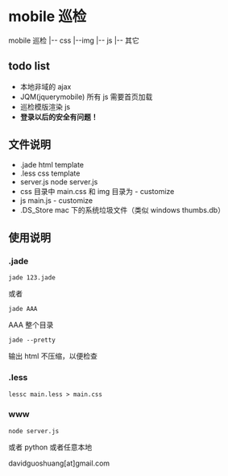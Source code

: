 mobile 巡检
======

mobile 巡检
  |-- css
    |--img
  |-- js
  |-- 其它

## todo list

- 本地非域的 ajax
- JQM(jquerymobile) 所有 js 需要首页加载
- 巡检模版渲染 js
- **登录以后的安全有问题！**

## 文件说明

- .jade html template
- .less css template
- server.js  node server.js
- css  目录中 main.css 和 img 目录为 - customize
- js main.js - customize
-  .DS_Store mac 下的系统垃圾文件（类似 windows thumbs.db）

## 使用说明

### .jade

`jade 123.jade`

或者 

`jade AAA`

AAA 整个目录

`jade --pretty`

输出 html 不压缩，以便检查

### .less

`lessc main.less > main.css`

### www

`node server.js`

或者 python 或者任意本地

davidguoshuang[at]gmail.com

